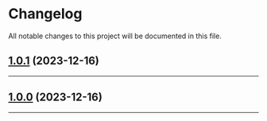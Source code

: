 <!--- BEGIN HEADER -->
# Changelog

All notable changes to this project will be documented in this file.
<!--- END HEADER -->

## [1.0.1](https://github.com/kristos80/compress/compare/v1.0.0...v1.0.1) (2023-12-16)


---

## [1.0.0](https://github.com/kristos80/compress/compare/0.0.0...v1.0.0) (2023-12-16)


---

